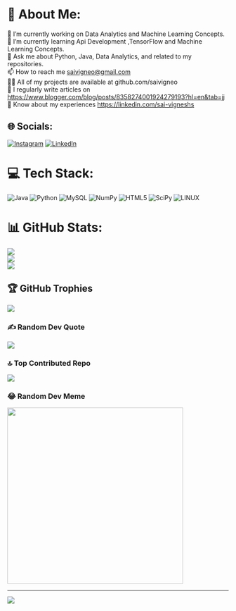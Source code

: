 # 💫 About Me:
🔭 I’m currently working on Data Analytics and Machine Learning Concepts.<br>🌱 I’m currently learning Api Development ,TensorFlow and Machine Learning Concepts.<br>💬 Ask me about Python, Java, Data Analytics, and related to my repositories.<br>📫 How to reach me  saivigneo@gmail.com<br>👨‍💻 All of my projects are available at github.com/saivigneo<br>📝 I regularly write articles on https://www.blogger.com/blog/posts/8358274001924279193?hl=en&tab=jj<br>📄 Know about my experiences https://linkedin.com/sai-vigneshs


## 🌐 Socials:
[![Instagram](https://img.shields.io/badge/Instagram-%23E4405F.svg?logo=Instagram&logoColor=white)](https://instagram.com/https://www.instagram.com/its_saivignesh) [![LinkedIn](https://img.shields.io/badge/LinkedIn-%230077B5.svg?logo=linkedin&logoColor=white)](https://linkedin.com/in/https://www.linkedin.com/in/sai-vigneshs) 

# 💻 Tech Stack:
![Java](https://img.shields.io/badge/java-%23ED8B00.svg?style=for-the-badge&logo=java&logoColor=white) ![Python](https://img.shields.io/badge/python-3670A0?style=for-the-badge&logo=python&logoColor=ffdd54) ![MySQL](https://img.shields.io/badge/mysql-%2300f.svg?style=for-the-badge&logo=mysql&logoColor=white) ![NumPy](https://img.shields.io/badge/numpy-%23013243.svg?style=for-the-badge&logo=numpy&logoColor=white) ![HTML5](https://img.shields.io/badge/html5-%23E34F26.svg?style=for-the-badge&logo=html5&logoColor=white) ![SciPy](https://img.shields.io/badge/SciPy-%230C55A5.svg?style=for-the-badge&logo=scipy&logoColor=%white) ![LINUX](https://img.shields.io/badge/Linux-FCC624?style=for-the-badge&logo=linux&logoColor=black)
# 📊 GitHub Stats:
![](https://github-readme-stats.vercel.app/api?username=saivigneo&theme=dark&hide_border=false&include_all_commits=true&count_private=true)<br/>
![](https://github-readme-streak-stats.herokuapp.com/?user=saivigneo&theme=dark&hide_border=false)<br/>
![](https://github-readme-stats.vercel.app/api/top-langs/?username=saivigneo&theme=dark&hide_border=false&include_all_commits=true&count_private=true&layout=compact)

## 🏆 GitHub Trophies
![](https://github-profile-trophy.vercel.app/?username=saivigneo&theme=radical&no-frame=false&no-bg=true&margin-w=4)

### ✍️ Random Dev Quote
![](https://quotes-github-readme.vercel.app/api?type=horizontal&theme=radical)

### 🔝 Top Contributed Repo
![](https://github-contributor-stats.vercel.app/api?username=saivigneo&limit=5&theme=dark&combine_all_yearly_contributions=true)

### 😂 Random Dev Meme
<img src='https://randommeme-five.vercel.app/' style="height: 400px;"/>

---
[![](https://visitcount.itsvg.in/api?id=saivigneo&icon=0&color=0)](https://visitcount.itsvg.in)

<!-- Proudly created with GPRM ( https://gprm.itsvg.in ) -->
